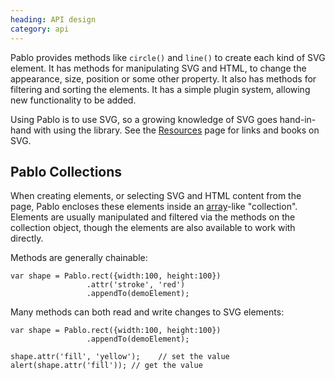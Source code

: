 ```yaml
--- 
heading: API design
category: api
---
```


Pablo provides methods like `circle()` and `line()` to create each kind of SVG element. It has methods for manipulating SVG and HTML, to change the appearance, size, position or some other property. It also has methods for filtering and sorting the elements. It has a simple plugin system, allowing new functionality to be added.

Using Pablo is to use SVG, so a growing knowledge of SVG goes hand-in-hand with using the library. See the [Resources][resources] page for links and books on SVG.


## Pablo Collections

When creating elements, or selecting SVG and HTML content from the page, Pablo encloses these elements inside an [array][array]-like "collection". Elements are usually manipulated and filtered via the methods on the collection object, though the elements are also available to work with directly.

Methods are generally chainable:

    var shape = Pablo.rect({width:100, height:100})
                     .attr('stroke', 'red')
                     .appendTo(demoElement);

Many methods can both read and write changes to SVG elements:

    var shape = Pablo.rect({width:100, height:100})
                     .appendTo(demoElement);

    shape.attr('fill', 'yellow');    // set the value
    alert(shape.attr('fill')); // get the value


[array]: https://developer.mozilla.org/en-US/docs/Web/JavaScript/Reference/Global_Objects/Array
[resources]: /resources/

